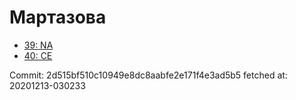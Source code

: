 # Мартазова
- [39: NA](39.md)
- [40: CE](40.md)

Commit: 2d515bf510c10949e8dc8aabfe2e171f4e3ad5b5
 fetched at: 20201213-030233

